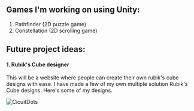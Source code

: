 ## Games I'm working on using Unity:

1. Pathfinder (2D puzzle game)
2. Constellation (2D scrolling game)

## Future project ideas:

#### 1. Rubik's Cube designer

This will be a website where people can create their own rubik's cube designs with ease. I have made a few of my own multiple solution Rubik's Cube designs. Here's some of my designs.

![CicuitDots](https://github.com/JasonLandis/JasonLandis/assets/100310833/363c6eff-fa12-4de4-a30d-d3e82dd5cea4)
